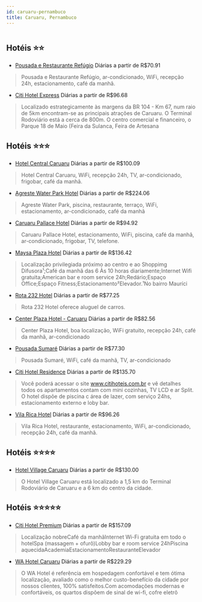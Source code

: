 ```yaml
---
id: caruaru-pernambuco
title: Caruaru, Pernambuco
---
```


<center><img src="http://media.omnibees.com/Images/6468/Property/225201.jpg" alt="" /></center>


## Hotéis ⭐️⭐️

-    [Pousada e Restaurante Refúgio](https://www.hurb.com/aud/https://www.hurb.com/hoteis/caruaru/pousada-e-restaurante-refugio-10582?cmp=18055) Diárias a partir de R$70.91
   > Pousada e Restaurante Refúgio, ar-condicionado, WiFi, recepção 24h, estacionamento, café da manhã.
-    [Citi Hotel Express](https://www.hurb.com/aud/https://www.hurb.com/hoteis/caruaru/citi-hotel-express-JNP-JP078377?cmp=18055) Diárias a partir de R$96.68
   > Localizado estrategicamente às margens da BR 104 - Km 67, num raio de 5km encontram-se as principais atrações de Caruaru. O Terminal Rodoviário está a cerca de 800m. O centro comercial e financeiro, o Parque 18 de Maio (Feira da Sulanca, Feira de Artesana

## Hotéis ⭐️⭐️⭐️

-    [Hotel Central Caruaru](https://www.hurb.com/aud/https://www.hurb.com/hoteis/caruaru/hotel-central-caruaru-10987?cmp=18055) Diárias a partir de R$100.09
   > Hotel Central Caruaru, WiFi, recepção 24h, TV, ar-condicionado, frigobar, café da manhã.
-    [Agreste Water Park Hotel](https://www.hurb.com/aud/https://www.hurb.com/hoteis/caruaru/agreste-water-park-hotel-10394?cmp=18055) Diárias a partir de R$224.06
   > Agreste Water Park, piscina, restaurante, terraço, WiFi, estacionamento, ar-condicionado, café da manhã
-    [Caruaru Pallace Hotel](https://www.hurb.com/aud/https://www.hurb.com/hoteis/caruaru/caruaru-pallace-hotel-10526?cmp=18055) Diárias a partir de R$94.92
   > Caruaru Pallace Hotel, estacionamento, WiFi, piscina, café da manhã, ar-condicionado, frigobar, TV, telefone.
-    [Maysa Plaza Hotel](https://www.hurb.com/aud/https://www.hurb.com/hoteis/caruaru/maysa-plaza-hotel-OMN-6014?cmp=18055) Diárias a partir de R$136.42
   > Localização privilegiada próximo ao centro e ao Shoppimg Difusora¹;Café da manhã das 6 Às 10 horas diariamente;Internet Wifi gratuita;American bar e room service 24h;Redário;Espaço Office;Espaço Fitness;Estacionamento²Elevador.¹No bairro Mauríci
-    [Rota 232 Hotel](https://www.hurb.com/aud/https://www.hurb.com/hoteis/caruaru/rota-232-hotel-9778?cmp=18055) Diárias a partir de R$77.25
   > Rota 232 Hotel oferece aluguel de carros.
-    [Center Plaza Hotel - Caruaru](https://www.hurb.com/aud/https://www.hurb.com/hoteis/caruaru/center-plaza-hotel-10002?cmp=18055) Diárias a partir de R$82.56
   > Center Plaza Hotel, boa localização, WiFi gratuito, recepção 24h, café da manhã, ar-condicionado
-    [Pousada Sumaré](https://www.hurb.com/aud/https://www.hurb.com/hoteis/caruaru/pousada-sumare-10630?cmp=18055) Diárias a partir de R$77.30
   > Pousada Sumaré, WiFi, café da manhã, TV, ar-condicionado
-    [Citi Hotel Residence](https://www.hurb.com/aud/https://www.hurb.com/hoteis/caruaru/citi-hotel-residence-OMN-2487?cmp=18055) Diárias a partir de R$135.70
   > Você poderá acessar o site www.citihoteis.com.br e vê detalhes todos os apartamentos contam com mini cozinhas, TV LCD e ar Split. O hotel dispõe de piscina c área de lazer, com serviço 24hs, estacionamento externo e loby bar. 
-    [Vila Rica Hotel](https://www.hurb.com/aud/https://www.hurb.com/hoteis/caruaru/vila-rica-hotel-10174?cmp=18055) Diárias a partir de R$96.26
   > Vila Rica Hotel, restaurante, estacionamento, WiFi, ar-condicionado, recepção 24h, café da manhã.

## Hotéis ⭐️⭐️⭐️⭐️

-    [Hotel Village Caruaru](https://www.hurb.com/aud/https://www.hurb.com/hoteis/caruaru/hotel-village-5405?cmp=18055) Diárias a partir de R$130.00
   > O Hotel Village Caruaru está localizado a 1,5 km do Terminal Rodoviário de Caruaru e a 6 km do centro da cidade. 

## Hotéis ⭐️⭐️⭐️⭐️⭐️

-    [Citi Hotel Premium](https://www.hurb.com/aud/https://www.hurb.com/hoteis/caruaru/citi-hotel-premium-OMN-6468?cmp=18055) Diárias a partir de R$157.09
   > Localização nobreCafé da manhãInternet Wi-Fi gratuita em todo o hotelSpa (massagem + ofurô)Lobby bar e room service 24hPiscina aquecidaAcademiaEstacionamentoRestauranteElevador
-    [WA Hotel Caruaru](https://www.hurb.com/aud/https://www.hurb.com/hoteis/caruaru/wa-hotel-caruaru-OMN-7106?cmp=18055) Diárias a partir de R$229.29
   > O WA Hotel é referência em hospedagem confortável e tem ótima localização, avaliado como o melhor custo-benefício da cidade por nossos clientes, 100% satisfeitos.Com acomodações modernas e confortáveis, os quartos dispõem de sinal de wi-fi, cofre eletrô

